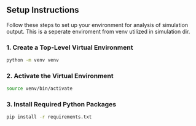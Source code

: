 ## Setup Instructions

Follow these steps to set up your environment for analysis of simulation output. This is a seperate enviroment from venv utilized in simulation dir.

### 1. Create a Top-Level Virtual Environment

```bash
python -m venv venv
```

### 2. Activate the Virtual Environment

```bash
source venv/bin/activate
```

### 3. Install Required Python Packages

```bash
pip install -r requirements.txt
```
